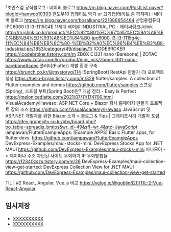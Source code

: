 ²조인스컴 공식블로그 : 네이버 블로그
https://m.blog.naver.com/PostList.naver?blogId=hanwoo10303
윈도우10 업데이트 막기 or 끄기(업데이트 좀 하지마) : 네이버 블로그
https://m.blog.naver.com/bosalkang/221886654464
산업용컴퓨터 IPC6000 I3 I3-1115G4E 11세대 베어본 INDUSTRIAL PC - 제이씨링크Jclink
http://m.jclink.co.kr/product/%EC%82%B0%EC%97%85%EC%9A%A9%EC%BB%B4%ED%93%A8%ED%84%B0-ipc6000-i3-i3-1115g4e-11%EC%84%B8%EB%8C%80-%EB%B2%A0%EC%96%B4%EB%B3%B8-industrial-pc/1853/category/49/display/1/
ICODEBROKER
https://icodebroker.tistory.com/m
ZBOX CI331 nano (Barebone) | ZOTAC
https://www.zotac.com/kr/product/mini_pcs/zbox-ci331-nano-barebone#spec
플러터(Flutter) 개발 환경 구축
https://brunch.co.kr/@mystoryg/114
[SpringBoot] RestApi 만들기 (1) 프로젝트 생성
https://hello-bryan.tistory.com/m/329
flutter/samples: A collection of Flutter examples and demos
https://github.com/flutter/samples
스프링(Spring), 스프링 부트(Spring Boot)란? 개념 정리 - Easy is Perfect
https://melonicedlatte.com/2021/07/11/174700.html
VisualAcademy/Hawaso: ASP.NET Core + Blazor 회사 홈페이지 만들기 프로젝트 강의 소스
https://github.com/VisualAcademy/Hawaso
JavaScript 및 ASP.NET 개발자를 위한 Blazor 소개 > 블로그 & Tips | 그레이프시티 개발자 포럼
https://dev.grapecity.co.kr/bbs/board.php?bo_table=spreadjs_bntips&wr_id=49&sfl=wr_4&stx=JavaScript
iampawan/FlutterExampleApps: [Example APPS] Basic Flutter apps, for flutter devs.
https://github.com/iampawan/FlutterExampleApps
DevExpress-Examples/maui-stocks-mini: DevExpress Stocks App for .NET MAUI
https://github.com/DevExpress-Examples/maui-stocks-mini
마나모아 -> 제이마나 주소 차단된 사이트 우회하기 IP 우회방법들
https://12340zszs.tistory.com/m/26
DevExpress-Examples/maui-collection-view-get-started: DevExpress Collection View for .NET MAUI
https://github.com/DevExpress-Examples/maui-collection-view-get-started



TIL | #2 React, Angular, Vue.js 비교
https://velog.io/@goblin820/TIL-2-Vue-React-Angular



## 임시저장
- [XXXXXXXXXX](YYYYYYYYYY)
- [XXXXXXXXXX](YYYYYYYYYY)


